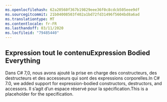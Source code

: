 ```yaml
---
ms.openlocfilehash: 62a20560f367b19829eee36f0c8cdcb505eee9df
ms.sourcegitcommit: 21b04008503f402a1bd72fd31496f5604bd8a6ad
ms.translationtype: MT
ms.contentlocale: fr-FR
ms.lasthandoff: 03/11/2020
ms.locfileid: "79485440"
---
```

## <a name="expression-bodied-everything"></a><span data-ttu-id="f5d76-101">Expression tout le contenu</span><span class="sxs-lookup"><span data-stu-id="f5d76-101">Expression Bodied Everything</span></span>

<span data-ttu-id="f5d76-102">Dans C# 7,0, nous avons ajouté la prise en charge des constructeurs, des destructeurs et des accesseurs qui sont des expressions corporelles.</span><span class="sxs-lookup"><span data-stu-id="f5d76-102">In C# 7.0, we added support for expression-bodied constructors, destructors, and accessors.</span></span>  <span data-ttu-id="f5d76-103">Il s’agit d’un espace réservé pour la spécification.</span><span class="sxs-lookup"><span data-stu-id="f5d76-103">This is a placeholder for the specification.</span></span>
